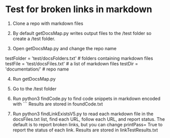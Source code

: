 # Test for broken links in markdown

1. Clone a repo with markdown files

2. By default getDocsMap.py writes output files to the /test folder so create a /test folder.

3. Open getDocsMap.py and change the repo name

testFolder = 'test/docsFolders.txt' # folders containing markdown files
testFile = 'test/docsFiles.txt'     # a list of markdown files
testDir = 'documentation/'          # repo name

4. Run getDocsMap.py

5. Go to the /test folder

6. Run python3 findCode.py to find code snippets in markdown encoded with ```
Results are stored in foundCode.txt

7. Run python3 findLinkExistsV5.py to read each markdown file in the docsFiles.txt list, find each URL, follow each URL, and report status.  The default is to report broken links, but you can change printPass= True to report the status of each link.  Results are stored in linkTestResults.txt




